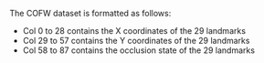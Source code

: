 The COFW dataset is formatted as follows:

- Col 0 to 28 contains the X coordinates of the 29 landmarks
- Col 29 to 57 contains the Y coordinates of the 29 landmarks
- Col 58 to 87 contains the occlusion state of the 29 landmarks 

